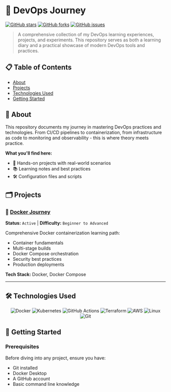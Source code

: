 # 🚀 DevOps Journey

[![GitHub stars](https://img.shields.io/github/stars/aswazone/devops-journey?style=for-the-badge)](https://github.com/aswazone/devops-journey/stargazers)
[![GitHub forks](https://img.shields.io/github/forks/aswazone/devops-journey?style=for-the-badge)](https://github.com/aswazone/devops-journey/network)
[![GitHub issues](https://img.shields.io/github/issues/aswazone/devops-journey?style=for-the-badge)](https://github.com/aswazone/devops-journey/issues)

> A comprehensive collection of my DevOps learning experiences, projects, and experiments. This repository serves as both a learning diary and a practical showcase of modern DevOps tools and practices.

## 📋 Table of Contents
- [About](#about)
- [Projects](#projects)
- [Technologies Used](#technologies-used)
- [Getting Started](#getting-started)

## 🎯 About

This repository documents my journey in mastering DevOps practices and technologies. From CI/CD pipelines to containerization, from infrastructure as code to monitoring and observability - this is where theory meets practice.

**What you'll find here:**
- 🔧 Hands-on projects with real-world scenarios
- 📚 Learning notes and best practices
- 🛠 Configuration files and scripts

## 🗂 Projects

### 🐳 [Docker Journey](./docker-journey/)
**Status:** `Active` | **Difficulty:** `Beginner to Advanced`

Comprehensive Docker containerization learning path:
- Container fundamentals
- Multi-stage builds
- Docker Compose orchestration
- Security best practices
- Production deployments

**Tech Stack:** Docker, Docker Compose

---

## 🛠 Technologies Used

<div align="center">

![Docker](https://img.shields.io/badge/docker-%230db7ed.svg?style=for-the-badge&logo=docker&logoColor=white)
![Kubernetes](https://img.shields.io/badge/kubernetes-%23326ce5.svg?style=for-the-badge&logo=kubernetes&logoColor=white)
![GitHub Actions](https://img.shields.io/badge/github%20actions-%232671E5.svg?style=for-the-badge&logo=githubactions&logoColor=white)
![Terraform](https://img.shields.io/badge/terraform-%235835CC.svg?style=for-the-badge&logo=terraform&logoColor=white)
![AWS](https://img.shields.io/badge/AWS-%23FF9900.svg?style=for-the-badge&logo=amazon-aws&logoColor=white)
![Linux](https://img.shields.io/badge/Linux-FCC624?style=for-the-badge&logo=linux&logoColor=black)
![Git](https://img.shields.io/badge/git-%23F05033.svg?style=for-the-badge&logo=git&logoColor=white)

</div>

## 🚀 Getting Started

### Prerequisites
Before diving into any project, ensure you have:
- Git installed
- Docker Desktop
- A GitHub account
- Basic command line knowledge

